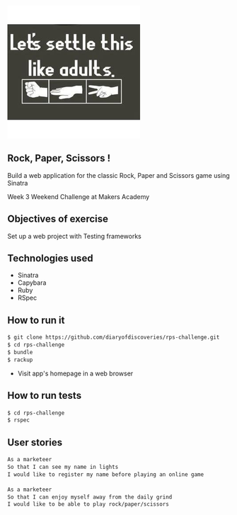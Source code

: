 ![RPS Logo](public/img/logo.jpg)

Rock, Paper, Scissors !
----
Build a web application for the classic Rock, Paper and Scissors game using Sinatra

Week 3 Weekend Challenge at Makers Academy

Objectives of exercise
----
Set up a web project with Testing frameworks

Technologies used
----
- Sinatra
- Capybara
- Ruby
- RSpec

How to run it
----
```sh
$ git clone https://github.com/diaryofdiscoveries/rps-challenge.git
$ cd rps-challenge
$ bundle
$ rackup
```
- Visit app's homepage in a web browser

How to run tests
----
```sh
$ cd rps-challenge
$ rspec
```

User stories
----
```sh
As a marketeer
So that I can see my name in lights
I would like to register my name before playing an online game

As a marketeer
So that I can enjoy myself away from the daily grind
I would like to be able to play rock/paper/scissors
```
